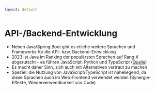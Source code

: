 ```yaml
---
layout: default
---
```


# API-/Backend-Entwicklung <SubHeading text="Alternativen zu Java/Spring"/>

<div class="grid grid-cols-12 gap-6">
<div class="col-span-12">

- Neben Java/Spring Boot gibt es etliche weitere Sprachen und Frameworks für die API- bzw. Backend-Entwicklung
- 2023 ist Java im Ranking der populärsten Sprachen auf Rang 4 abgerutscht - es führen JavaScript, Python und TypeScript ([Quelle](https://github.blog/2023-11-08-the-state-of-open-source-and-ai/#the-most-popular-programming-languages))
- Es macht daher Sinn, sich auch mit Alternativen vertraut zu machen
- Speziell die Nutzung von JavaScript/TypeScript ist naheliegend, da diese Sprachen auch im Web-Frontend verwendet werden (Synergie-Effekte, Wiederverwendbarkeit von Code)

</div>
</div>

<div class="flex gap-4 text-6xl absolute bottom left">
    <div class="i-devicon-javascript"/>
    <div class="i-devicon-python"/>
    <div class="i-devicon-typescript"/>
    <div class="i-devicon-java"/>
</div>

<PageNumber/>
